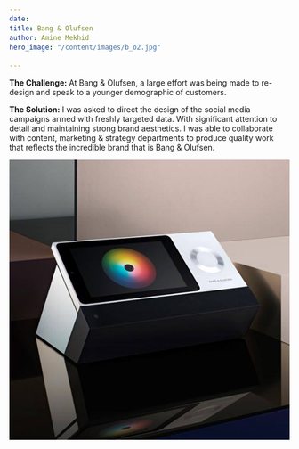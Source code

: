 ```yaml
---
date: 
title: Bang & Olufsen
author: Amine Mekhid
hero_image: "/content/images/b_o2.jpg"

---
```

**The Challenge:** At Bang & Olufsen, a large effort was being made to re-design and speak to a younger demographic of customers.

**The Solution:** I was asked to direct the design of the social media campaigns armed with freshly targeted data. With significant attention to detail and maintaining strong brand aesthetics. I was able to collaborate with content, marketing & strategy departments to produce quality work that reflects the incredible brand that is Bang & Olufsen.

![](/content/images/bo2.jpg)